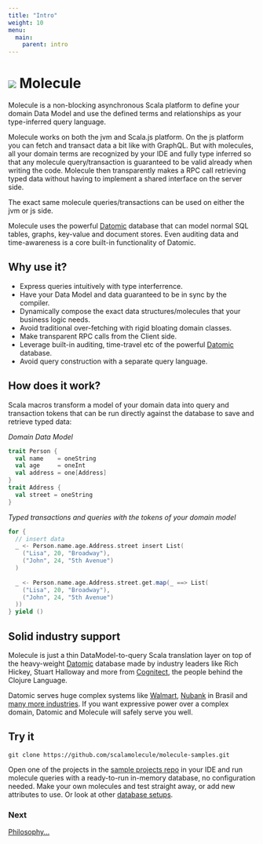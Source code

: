 ```yaml
---
title: "Intro"
weight: 10
menu:
  main:
    parent: intro
---
```


# ![](/img/logo/molecule-logo-m-75a.png) Molecule


Molecule is a non-blocking asynchronous Scala platform to define your domain Data Model and use the defined terms and relationships as your type-inferred query language.


Molecule works on both the jvm and Scala.js platform. On the js platform you can fetch and transact data a bit like with GraphQL. But with molecules, all your domain terms are recognized by your IDE and fully type inferred so that any molecule query/transaction is guaranteed to be valid already when writing the code. Molecule then transparently makes a RPC call retrieving typed data without having to implement a shared interface on the server side.

The exact same molecule queries/transactions can be used on either the jvm or js side.

Molecule uses the powerful [Datomic](http://datomic.com) database that can model normal SQL tables, graphs, key-value and document stores. Even auditing data and time-awareness is a core built-in functionality of Datomic. 



## Why use it?

- Express queries intuitively with type interferrence.
- Have your Data Model and data guaranteed to be in sync by the compiler.
- Dynamically compose the exact data structures/molecules that your business logic needs.
- Avoid traditional over-fetching with rigid bloating domain classes.
- Make transparent RPC calls from the Client side.
- Leverage built-in auditing, time-travel etc of the powerful [Datomic](http://datomic.com) database. 
- Avoid query construction with a separate query language.
  

## How does it work?

Scala macros transform a model of your domain data into query and transaction tokens that can be run directly against the database to save and retrieve typed data:

_Domain Data Model_
```scala
trait Person {
  val name    = oneString
  val age     = oneInt
  val address = one[Address]
}
trait Address {
  val street = oneString
}
```
_Typed transactions and queries with the tokens of your domain model_

```scala
for {
  // insert data
  _ <- Person.name.age.Address.street insert List(
    ("Lisa", 20, "Broadway"),
    ("John", 24, "5th Avenue")
  )
  
  _ <- Person.name.age.Address.street.get.map(_ ==> List(
    ("Lisa", 20, "Broadway"),
    ("John", 24, "5th Avenue")
  ))
} yield ()
```

## Solid industry support

Molecule is just a thin DataModel-to-query Scala translation layer on top of the heavy-weight [Datomic](https://www.datomic.com) database made by industry leaders like Rich Hickey, Stuart Halloway and more from [Cognitect](https://www.cognitect.com/), the people behind the Clojure Language. 

Datomic serves huge complex systems like [Walmart](https://www.cognitect.com/walmart-case-study.html), [Nubank](https://www.cognitect.com/nubank-case-study.html) in Brasil and [many more industries](https://www.cognitect.com/clients.html). If you want expressive power over a complex domain, Datomic and Molecule will safely serve you well.



## Try it

```
git clone https://github.com/scalamolecule/molecule-samples.git
```
Open one of the projects in the [sample projects repo](https://github.com/scalamolecule/molecule-samples) in your IDE and run molecule queries with a ready-to-run in-memory database, no configuration needed. Make your own molecules and test straight away, or add new attributes to use. Or look at other [database setups](/setup/db-setups).



### Next

[Philosophy...](/intro/philosophy)
